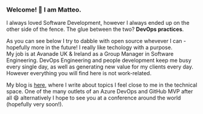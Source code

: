 ### Welcome! 👋 I am Matteo.
I always loved Software Development, however I always ended up on the other side of the fence. The glue between the two? **DevOps practices**.

As you can see below I try to dabble with open source whevever I can - hopefully more in the future! I really like techology with a purpose.  
My job is at Avanade UK & Ireland as a Group Manager in Software Engineering. DevOps Engineering and people development keep me busy every single day, as well as generating new value for my clients every day. However everything you will find here is not work-related.

My blog is [here](https://mattvsts.github.io), where I write about topics I feel close to me in the technical space. One of the many outlets of an Azure DevOps and GitHub MVP after all 😄 alternatively I hope to see you at a conference  around the world (hopefully very soon!).

<!--
**MattVSTS/MattVSTS** is a ✨ _special_ ✨ repository because its `README.md` (this file) appears on your GitHub profile.

Here are some ideas to get you started:

- 🔭 I’m currently working on ...
- 🌱 I’m currently learning ...
- 👯 I’m looking to collaborate on ...
- 🤔 I’m looking for help with ...
- 💬 Ask me about ...
- 📫 How to reach me: ...
- 😄 Pronouns: ...
- ⚡ Fun fact: ...
-->
